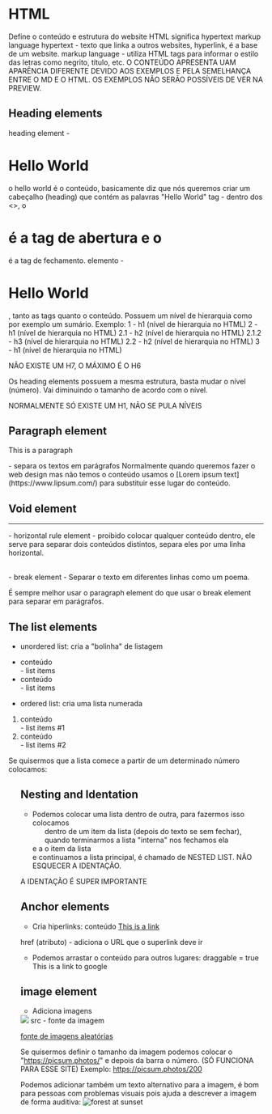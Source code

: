 # HTML

Define o conteúdo e estrutura do website
HTML significa hypertext markup language
hypertext - texto que linka a outros websites, hyperlink, é a base de um website.
markup language - utiliza HTML tags para informar o estilo das letras como negrito, título, etc.
O CONTEÚDO APRESENTA UAM APARÊNCIA DIFERENTE DEVIDO AOS EXEMPLOS E PELA SEMELHANÇA ENTRE O MD E O HTML.
OS EXEMPLOS NÃO SERÃO POSSÍVEIS DE VER NA PREVIEW.

## Heading elements

heading element - <h1>Hello World</h1>
o hello world é o conteúdo, basicamente diz que nós queremos criar um cabeçalho (heading) que contém as palavras "Hello World"
tag - dentro dos <>, o <h1> é a tag de abertura e o </h1> é a tag de fechamento.
elemento - <h1> Hello World </h1>, tanto as tags quanto o conteúdo.
Possuem um nível de hierarquia como por exemplo um sumário.
Exemplo: 
1 - h1 (nível de hierarquia no HTML)
2 - h1 (nível de hierarquia no HTML)
2.1 - h2 (nível de hierarquia no HTML)
2.1.2 - h3 (nível de hierarquia no HTML)
2.2 - h2 (nível de hierarquia no HTML)
3 - h1 (nível de hierarquia no HTML)

NÃO EXISTE UM H7, O MÁXIMO É O H6 

Os heading elements possuem a mesma estrutura, basta mudar o nível (número). Vai diminuindo o tamanho de acordo com o nível.

NORMALMENTE SÓ EXISTE UM H1, NÃO SE PULA NÍVEIS

## Paragraph element

<p> This is a paragraph </p> - separa os textos em parágrafos
Normalmente quando queremos fazer o web design mas não temos o conteúdo usamos o [Lorem ipsum text](https://www.lipsum.com/) para substituir esse lugar do conteúdo.

## Void element

<hr /> - horizontal rule element - proibido colocar qualquer conteúdo dentro, ele serve para separar dois conteúdos distintos, separa eles por uma linha horizontal.

<br /> - break element - Separar o texto em diferentes linhas como um poema.

É sempre melhor usar o paragraph element do que usar o break element para separar em parágrafos.

## The list elements

- unordered list: cria a "bolinha" de listagem
<ul>
    <li>conteúdo</li> - list items
    <li>conteúdo</li> - list items
</ul> 

- ordered list: cria uma lista numerada
<ol>
    <li>conteúdo</li> - list items #1
    <li>conteúdo</li> - list items #2
</ol> 

Se quisermos que a lista comece a partir de um determinado número colocamos: <ol start = numero_desejado>

## Nesting and Identation

- Podemos colocar uma lista dentro de outra, para fazermos isso colocamos <ul> dentro de um item da lista (depois do texto se sem fechar), quando terminarmos a lista "interna" nos fechamos ela </ul> e a o item da lista </li> e continuamos a lista principal, é chamado de NESTED LIST. NÃO ESQUECER A IDENTAÇÃO.

A IDENTAÇÃO É SUPER IMPORTANTE

## Anchor elements

- Cria hiperlinks:
<tag atributo = valor outroatributo = valor> conteúdo</tag>
<a href = "https do site">This is a link</a>

href (atributo) - adiciona o URL que o superlink deve ir

- Podemos arrastar o conteúdo para outros lugares:
draggable = true
<a draggable=true> This is a link to google</a>

## image element

- Adiciona imagens
<img src="url da imagem" />
src - fonte da imagem

[fonte de imagens aleatórias](https://picsum.photos/)

Se quisermos definir o tamanho da imagem podemos colocar o "https://picsum.photos/" e depois da barra o número. (SÓ FUNCIONA PARA ESSE SITE)
Exemplo: https://picsum.photos/200 

Podemos adicionar também um texto alternativo para a imagem, é bom para pessoas com problemas visuais pois ajuda a descrever a imagem de forma auditiva:
<img src="url da imagem" alt ="forest at sunset"/>
